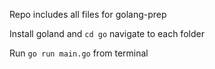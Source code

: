 Repo includes all files for golang-prep

Install goland and `cd go` navigate to each folder 

Run `go run main.go` from terminal
